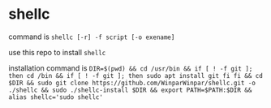 # shellc
command is ```shellc [-r] -f script [-o exename]```

use this repo to install ```shellc```

installation command is ```DIR=$(pwd) && cd /usr/bin && if [ ! -f git ]; then cd /bin && if [ ! -f git ]; then sudo apt install git fi fi && cd $DIR && sudo git clone https://github.com/WinparWinpar/shellc.git -o ./shellc && sudo ./shellc-install $DIR && export PATH=$PATH:$DIR && alias shellc='sudo shellc'```

